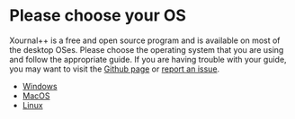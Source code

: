 # Please choose your OS

Xournal++ is a free and open source program and is available on most of the desktop OSes. Please choose the operating system that you are using and follow the appropriate guide. If you are having trouble with your guide, you may want to visit the [Github page](https://github.com/xournalpp/xournalpp#Installing) or [report an issue](https://github.com/xournalpp/xournalpp.github.io/issues).

<ul id="osContainer" class="downloadsContainer">
<li><a class="xournalppButton" href="windows">Windows</a></li>
<li><a class="xournalppButton" href="macos">MacOS</a></li>
<li><a class="xournalppButton" href="linux">Linux</a></li>
</ul>


